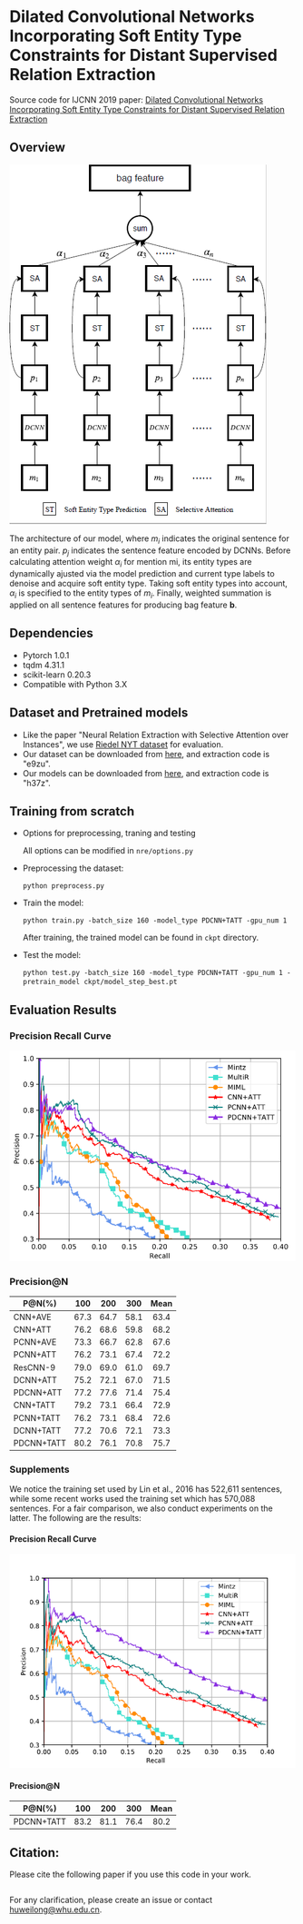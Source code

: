 # Dilated Convolutional Networks Incorporating Soft Entity Type Constraints for Distant Supervised Relation Extraction

Source code for IJCNN 2019 paper: [Dilated Convolutional Networks Incorporating Soft Entity Type Constraints for Distant Supervised Relation Extraction]()

## Overview

![](figs/Architecture.png)

The architecture of our model, where $m_i$ indicates the original sentence for an entity pair. $p_j$ indicates the sentence feature encoded by DCNNs. Before calculating attention weight $\alpha_i$ for mention mi, its entity types are dynamically ajusted via the model prediction and current type labels to denoise and acquire soft entity type. Taking soft entity types into account, $\alpha_i$ is specified to the entity types of $m_i$. Finally, weighted summation is applied on all sentence features for producing bag feature $\mathbf{b}$.

## Dependencies

* Pytorch 1.0.1
* tqdm 4.31.1
* scikit-learn 0.20.3
* Compatible with Python 3.X

## Dataset and Pretrained models

*  Like the paper "Neural Relation Extraction with Selective Attention over Instances", we use [Riedel NYT dataset](http://iesl.cs.umass.edu/riedel/ecml/) for evaluation.
*  Our dataset can be downloaded from [here](https://pan.baidu.com/s/1wtJ2aHcxzMxmWrVuJvtXrw), and extraction code is "e9zu".
*  Our models can be downloaded from [here](https://pan.baidu.com/s/1OVF2Mb8Kupm0oM0BiufznQ), and extraction code is "h37z".

## Training from scratch

* Options for preprocessing, traning and testing
  
  All options can be modified in `nre/options.py`

* Preprocessing the dataset:
  ```
  python preprocess.py
  ```

* Train the model:
  ```
  python train.py -batch_size 160 -model_type PDCNN+TATT -gpu_num 1
  ```
  After training, the trained model can be found in `ckpt` directory.

* Test the model:
  ```
  python test.py -batch_size 160 -model_type PDCNN+TATT -gpu_num 1 -pretrain_model ckpt/model_step_best.pt
  ```

## Evaluation Results

### Precision Recall Curve

![](figs/result.png)

### Precision@N

| P@N(%) | 100 | 200 | 300 | Mean |
|--------|:---:|:---:|:---:|:----:|
| CNN+AVE|67.3 | 64.7| 58.1| 63.4 |
| CNN+ATT|76.2 |68.6 | 59.8| 68.2 |
|PCNN+AVE|73.3 | 66.7| 62.8| 67.6|
|PCNN+ATT|76.2 | 73.1| 67.4| 72.2 |
|ResCNN-9|79.0 | 69.0| 61.0| 69.7 |
|DCNN+ATT|75.2|72.1|67.0|71.5|
|PDCNN+ATT|77.2|77.6|71.4|75.4|
|CNN+TATT|79.2|73.1|66.4|72.9|
|PCNN+TATT|76.2|73.1|68.4|72.6|
|DCNN+TATT|77.2|70.6|72.1|73.3|
|PDCNN+TATT|80.2|76.1|70.8|75.7|

### Supplements

We notice the training set used by Lin et al., 2016 has 522,611 sentences, while some recent works used the training set which has 570,088 sentences. For a fair comparison, we also conduct experiments on the latter. The following are the results:

#### Precision Recall Curve

![](figs/result_supplement.png)

#### Precision@N

| P@N(%) | 100 | 200 | 300 | Mean |
|--------|:---:|:---:|:---:|:----:|
|PDCNN+TATT|83.2|81.1|76.4|80.2|


## Citation:

Please cite the following paper if you use this code in your work.

```

```

For any clarification, please create an issue or contact huweilong@whu.edu.cn.